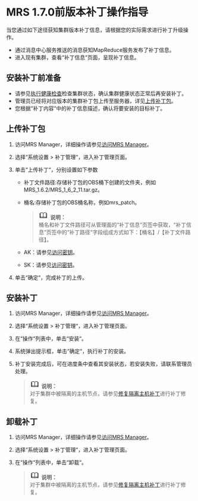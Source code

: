# MRS 1.7.0前版本补丁操作指导<a name="ZH-CN_TOPIC_0173397700"></a>

当您通过如下途径获知集群版本补丁信息，请根据您的实际需求进行补丁升级操作。

-   通过消息中心服务推送的消息获知MapReduce服务发布了补丁信息。
-   进入现有集群，查看“补丁信息“页面，呈现补丁信息。

## 安装补丁前准备<a name="section1967921120584"></a>

-   请参见[执行健康检查](执行健康检查.md)检查集群状态，确认集群健康状态正常后再安装补丁。
-   管理员已经将对应版本的集群补丁包上传至服务器，详见[上传补丁包](#section63677183610)。
-   您根据“补丁内容“中的补丁信息描述，确认将要安装的目标补丁。

## 上传补丁包<a name="section63677183610"></a>

1.  访问MRS Manager，详细操作请参见[访问MRS Manager](访问MRS-Manager.md)。
2.  选择“系统设置 \> 补丁管理“，进入补丁管理页面。
3.  单击“上传补丁“，分别设置如下参数
    -   补丁文件路径:存储补丁包的OBS桶下创建的文件夹，例如MRS\_1.6.2/MRS\_1\_6\_2\_11.tar.gz。
    -   桶名:存储补丁包的OBS桶名称，例如mrs\_patch。

        >![](public_sys-resources/icon-note.gif) **说明：**   
        >桶名和补丁文件路径可从管理面的“补丁信息“页签中获取，“补丁信息“页签中的“补丁路径“字段组成方式如下：【桶名】/【补丁文件路径】。  

    -   AK：请参见[访问密钥](https://support.huaweicloud.com/usermanual-ca/ca_01_0003.html)。
    -   SK：请参见[访问密钥](https://support.huaweicloud.com/usermanual-ca/ca_01_0003.html)。

4.  单击“确定“，完成补丁的上传。

## 安装补丁<a name="section836910242"></a>

1.  访问MRS Manager，详细操作请参见[访问MRS Manager](访问MRS-Manager.md)。
2.  选择“系统设置 \> 补丁管理“，进入补丁管理页面。
3.  在“操作“列表中，单击“安装“。
4.  系统弹出提示框，单击“确定“，执行补丁的安装。
5.  补丁安装完成后，可在进度条中查看其安装状态，若安装失败，请联系管理员处理。

    >![](public_sys-resources/icon-note.gif) **说明：**   
    >对于集群中被隔离的主机节点，请参见[修复隔离主机补丁](修复隔离主机补丁.md)进行补丁修复。  


## 卸载补丁<a name="section1260134115194"></a>

1.  访问MRS Manager，详细操作请参见[访问MRS Manager](访问MRS-Manager.md)。
2.  选择“系统设置 \> 补丁管理“，进入补丁管理页面。
3.  在“操作“列表中，单击“卸载“。

    >![](public_sys-resources/icon-note.gif) **说明：**   
    >对于集群中被隔离的主机节点，请参见[修复隔离主机补丁](修复隔离主机补丁.md)进行补丁修复。  


